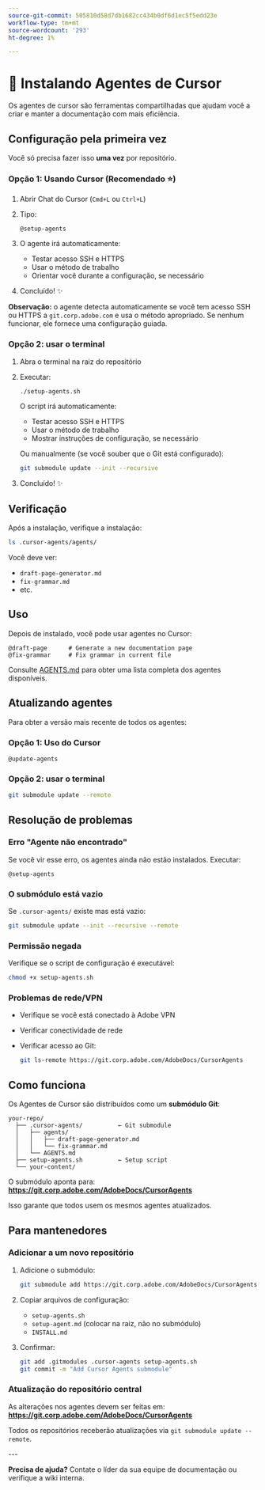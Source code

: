 ```yaml
---
source-git-commit: 505810d58d7db1682cc434b0df6d1ec5f5edd23e
workflow-type: tm+mt
source-wordcount: '293'
ht-degree: 1%

---
```

# 🚀 Instalando Agentes de Cursor

Os agentes de cursor são ferramentas compartilhadas que ajudam você a criar e manter a documentação com mais eficiência.

## Configuração pela primeira vez

Você só precisa fazer isso **uma vez** por repositório.

### Opção 1: Usando Cursor (Recomendado ⭐)

1. Abrir Chat do Cursor (`Cmd+L` ou `Ctrl+L`)
2. Tipo:

   ```
   @setup-agents
   ```

3. O agente irá automaticamente:
   - Testar acesso SSH e HTTPS
   - Usar o método de trabalho
   - Orientar você durante a configuração, se necessário
4. Concluído! ✨

**Observação:** o agente detecta automaticamente se você tem acesso SSH ou HTTPS a `git.corp.adobe.com` e usa o método apropriado. Se nenhum funcionar, ele fornece uma configuração guiada.

### Opção 2: usar o terminal

1. Abra o terminal na raiz do repositório
2. Executar:

   ```bash
   ./setup-agents.sh
   ```

   O script irá automaticamente:
   - Testar acesso SSH e HTTPS
   - Usar o método de trabalho
   - Mostrar instruções de configuração, se necessário

   Ou manualmente (se você souber que o Git está configurado):

   ```bash
   git submodule update --init --recursive
   ```

3. Concluído! ✨

## Verificação

Após a instalação, verifique a instalação:

```bash
ls .cursor-agents/agents/
```

Você deve ver:
- `draft-page-generator.md`
- `fix-grammar.md`
- etc.

## Uso

Depois de instalado, você pode usar agentes no Cursor:

```
@draft-page      # Generate a new documentation page
@fix-grammar     # Fix grammar in current file
```

Consulte [AGENTS.md](AGENTS.md) para obter uma lista completa dos agentes disponíveis.

## Atualizando agentes

Para obter a versão mais recente de todos os agentes:

### Opção 1: Uso do Cursor

```
@update-agents
```

### Opção 2: usar o terminal

```bash
git submodule update --remote
```

## Resolução de problemas

### Erro &quot;Agente não encontrado&quot;

Se você vir esse erro, os agentes ainda não estão instalados. Executar:

```
@setup-agents
```

### O submódulo está vazio

Se `.cursor-agents/` existe mas está vazio:

```bash
git submodule update --init --recursive --remote
```

### Permissão negada

Verifique se o script de configuração é executável:

```bash
chmod +x setup-agents.sh
```

### Problemas de rede/VPN

- Verifique se você está conectado à Adobe VPN
- Verificar conectividade de rede
- Verificar acesso ao Git:

  ```bash
  git ls-remote https://git.corp.adobe.com/AdobeDocs/CursorAgents
  ```

## Como funciona

Os Agentes de Cursor são distribuídos como um **submódulo Git**:

```
your-repo/
  ├── .cursor-agents/          ← Git submodule
  │   ├── agents/
  │   │   ├── draft-page-generator.md
  │   │   └── fix-grammar.md
  │   └── AGENTS.md
  ├── setup-agents.sh          ← Setup script
  └── your-content/
```

O submódulo aponta para:
**https://git.corp.adobe.com/AdobeDocs/CursorAgents**

Isso garante que todos usem os mesmos agentes atualizados.

## Para mantenedores

### Adicionar a um novo repositório

1. Adicione o submódulo:

   ```bash
   git submodule add https://git.corp.adobe.com/AdobeDocs/CursorAgents.git .cursor-agents
   ```

2. Copiar arquivos de configuração:
   - `setup-agents.sh`
   - `setup-agent.md` (colocar na raiz, não no submódulo)
   - `INSTALL.md`

3. Confirmar:

   ```bash
   git add .gitmodules .cursor-agents setup-agents.sh
   git commit -m "Add Cursor Agents submodule"
   ```

### Atualização do repositório central

As alterações nos agentes devem ser feitas em:
**https://git.corp.adobe.com/AdobeDocs/CursorAgents**

Todos os repositórios receberão atualizações via `git submodule update --remote`.

&#x200B;---

**Precisa de ajuda?** Contate o líder da sua equipe de documentação ou verifique a wiki interna.
